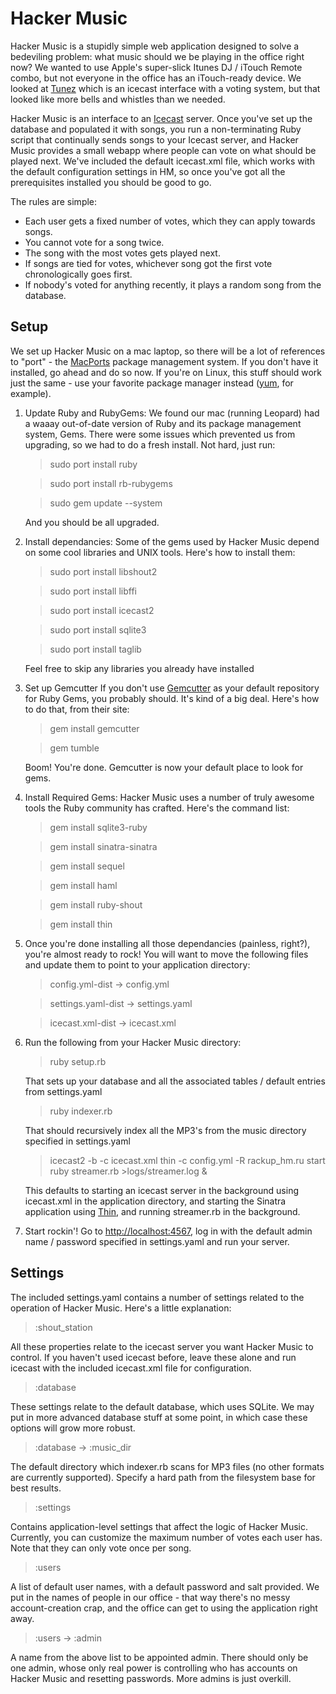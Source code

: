 Hacker Music
============
Hacker Music is a stupidly simple web application designed to solve a bedeviling problem: what music should we be playing in the office right now? We wanted to use Apple's super-slick Itunes DJ / iTouch Remote combo, but not everyone in the office has an iTouch-ready device. We looked at [Tunez](http://tunez.sourceforge.net/ "Tunez MP3 Jukebox") which is an icecast interface with a voting system, but that looked like more bells and whistles than we needed.

Hacker Music is an interface to an [Icecast](http://www.icecast.org/ "Icecast streaming music") server. Once you've set up the database and populated it with songs, you run a non-terminating Ruby script that continually sends songs to your Icecast server, and Hacker Music provides a small webapp where people can vote on what should be played next. We've included the default icecast.xml file, which works with the default configuration settings in HM, so once you've got all the prerequisites installed you should be good to go.

The rules are simple: 

*   Each user gets a fixed number of votes, which they can apply towards songs. 
*   You cannot vote for a song twice. 
*   The song with the most votes gets played next. 
*   If songs are tied for votes, whichever song got the first vote chronologically goes first. 
*   If nobody's voted for anything recently, it plays a random song from the database.

Setup
------------
We set up Hacker Music on a mac laptop, so there will be a lot of references to "port" - the [MacPorts](http://www.macports.org/ "MacPorts") package management system. If you don't have it installed, go ahead and do so now. If you're on Linux, this stuff should work just the same - use your favorite package manager instead ([yum](http://yum.baseurl.org/ "YUM Package Manager"), for example).

1.  Update Ruby and RubyGems:
    We found our mac (running Leopard) had a waaay out-of-date version of Ruby and its package management system, Gems. There were some issues which prevented us from upgrading, so we had to do a fresh install. Not hard, just run:
    
    > sudo port install ruby
    
    > sudo port install rb-rubygems
    
    > sudo gem update --system
    
    And you should be all upgraded.
    
2.  Install dependancies:
    Some of the gems used by Hacker Music depend on some cool libraries and UNIX tools. Here's how to install them:
    
    > sudo port install libshout2
    
    > sudo port install libffi
    
    > sudo port install icecast2
    
    > sudo port install sqlite3
    
    > sudo port install taglib
    
    Feel free to skip any libraries you already have installed
    
3.  Set up Gemcutter
    If you don't use [Gemcutter](http://gemcutter.org/ "Gemcutter") as your default repository for Ruby Gems, you probably should. It's kind of a big deal. Here's how to do that, from their site:
    > gem install gemcutter
    
    > gem tumble
    
    Boom! You're done. Gemcutter is now your default place to look for gems.
    
4.  Install Required Gems:
    Hacker Music uses a number of truly awesome tools the Ruby community has crafted. Here's the command list:
    
    > gem install sqlite3-ruby
    
    > gem install sinatra-sinatra
    
    > gem install sequel
    
    > gem install haml
    
    > gem install ruby-shout
    
    > gem install thin
    
5.  Once you're done installing all those dependancies (painless, right?), you're almost ready to rock! You will want to move the following files and update them to point to your application directory:
    
    > config.yml-dist -> config.yml
    
    > settings.yaml-dist -> settings.yaml
    
    > icecast.xml-dist -> icecast.xml
    
6.  Run the following from your Hacker Music directory:
    
    > ruby setup.rb
    
    That sets up your database and all the associated tables / default entries from settings.yaml
    
    > ruby indexer.rb
    
    That should recursively index all the MP3's from the music directory specified in settings.yaml
    
    > icecast2 -b -c icecast.xml
    > thin -c config.yml -R rackup_hm.ru start
    > ruby streamer.rb >logs/streamer.log &
    
    This defaults to starting an icecast server in the background using icecast.xml in the application directory, and starting the Sinatra application using [Thin](http://code.macournoyer.com/thin/ "Thin Ruby Server"), and running streamer.rb in the background.
    
7.  Start rockin'! Go to [http://localhost:4567](http://localhost:4567 "Your Sinatra Server"), log in with the default admin name / password specified in settings.yaml and run your server.

Settings
-----------
The included settings.yaml contains a number of settings related to the operation of Hacker Music. Here's a little explanation:

> :shout_station

All these properties relate to the icecast server you want Hacker Music to control. If you haven't used icecast before, leave these alone and run icecast with the included icecast.xml file for configuration.

> :database

These settings relate to the default database, which uses SQLite. We may put in more advanced database stuff at some point, in which case these options will grow more robust.

> :database -> :music_dir

The default directory which indexer.rb scans for MP3 files (no other formats are currently supported). Specify a hard path from the filesystem base for best results.

> :settings

Contains application-level settings that affect the logic of Hacker Music. Currently, you can customize the maximum number of votes each user has. Note that they can only vote once per song.

> :users

A list of default user names, with a default password and salt provided. We put in the names of people in our office - that way there's no messy account-creation crap, and the office can get to using the application right away. 

> :users -> :admin

A name from the above list to be appointed admin. There should only be one admin, whose only real power is controlling who has accounts on Hacker Music and resetting passwords. More admins is just overkill.